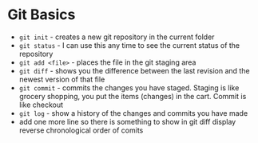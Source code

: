 # Git Basics
* `git init` - creates a new git repository in the current folder
* `git status` - I can use this any time to see the current status of the repository
* `git add <file>` - places the file in the git staging area
* `git diff` - shows you the difference between the last revision and the newest version of that file
* `git commit` - commits the changes you have staged. Staging is like grocery shopping, you put the items (changes) in the cart. Commit is like checkout
* `git log` - show a history of the changes and commits you have made
* add one more line so there is something to show in git diff 
display reverse chronological order of comits
